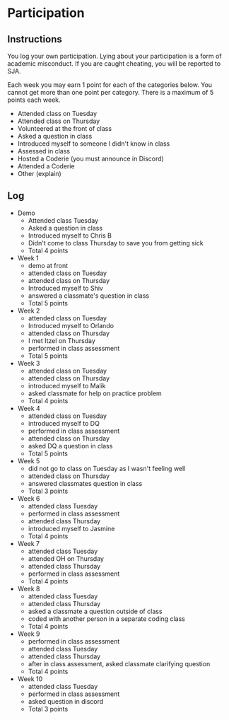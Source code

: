Participation
=============

## Instructions ##

You log your own participation. Lying about your participation is a form of
academic misconduct. If you are caught cheating, you will be reported to SJA.

Each week you may earn 1 point for each of the categories below. You cannot get
more than one point per category. There is a maximum of 5 points each week.

+ Attended class on Tuesday
+ Attended class on Thursday
+ Volunteered at the front of class
+ Asked a question in class
+ Introduced myself to someone I didn't know in class
+ Assessed in class
+ Hosted a Coderie (you must announce in Discord)
+ Attended a Coderie
+ Other (explain)

## Log ##

- Demo
	+ Attended class Tuesday
	+ Asked a question in class
	+ Introduced myself to Chris B
	+ Didn't come to class Thursday to save you from getting sick
	+ Total 4 points
- Week 1
	+ demo at front
	+ attended class on Tuesday
	+ attended class on Thursday
	+ Introduced myself to Shiv
	+ answered a classmate's question in class
	+ Total 5 points
- Week 2
	+ attended class on Tuesday
	+ Introduced myself to Orlando
	+ attended class on Thursday
	+ I met Itzel on Thursday
	+ performed in class assessment
	+ Total 5 points
- Week 3
	+ attended class on Tuesday
	+ attended class on Thursday
	+ introduced myself to Malik
	+ asked classmate for help on practice problem
	+ Total 4 points
- Week 4
	+ attended class on Tuesday
	+ introduced myself to DQ
	+ performed in class assessment
	+ attended class on Thursday
	+ asked DQ a question in class
	+ Total 5 points
- Week 5
	+ did not go to class on Tuesday as I wasn't feeling well
	+ attended class on Thursday
	+ answered classmates question in class 
	+ Total 3 points
- Week 6
	+ attended class Tuesday
	+ performed in class assessment
	+ attended class Thursday
	+ introduced myself to Jasmine
	+ Total 4 points
- Week 7
	+ attended class Tuesday
	+ attended OH on Thursday
	+ attended class Thursday
	+ performed in class assessment 
	+ Total 4 points
- Week 8
	+ attended class Tuesday
	+ attended class Thursday
	+ asked a classmate a question outside of class
	+ coded with another person in a separate coding class
	+ Total 4 points
- Week 9
	+ performed in class assessment
	+ attended class Tuesday
	+ attended class Thursday
	+ after in class assessment, asked classmate clarifying question
	+ Total 4 points
- Week 10
	+ attended class Tuesday
	+ performed in class assessment
	+ asked question in discord
	+ Total 3 points
